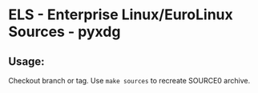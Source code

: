 # ELS - Enterprise Linux/EuroLinux Sources - pyxdg
 
## Usage:
  Checkout branch or tag. Use `make sources` to recreate  SOURCE0 archive.
